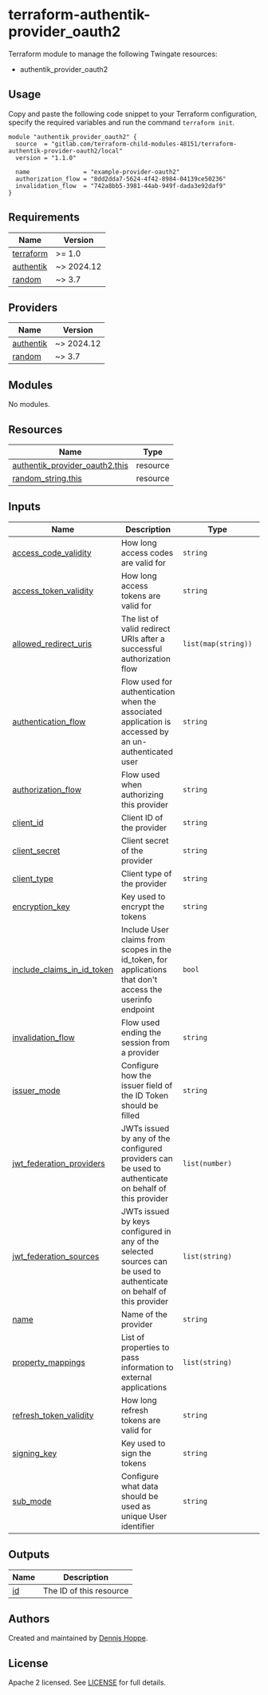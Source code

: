 # terraform-authentik-provider_oauth2

Terraform module to manage the following Twingate resources:

* authentik_provider_oauth2

## Usage

Copy and paste the following code snippet to your Terraform configuration,
specify the required variables and run the command `terraform init`.

```hcl
module "authentik_provider_oauth2" {
  source  = "gitlab.com/terraform-child-modules-48151/terraform-authentik-provider-oauth2/local"
  version = "1.1.0"

  name               = "example-provider-oauth2"
  authorization_flow = "8dd2dda7-5624-4f42-8984-04139ce50236"
  invalidation_flow  = "742a8bb5-3981-44ab-949f-dada3e92daf9"
}
```

<!-- BEGIN_TF_DOCS -->
## Requirements

| Name | Version |
|------|---------|
| <a name="requirement_terraform"></a> [terraform](#requirement\_terraform) | >= 1.0 |
| <a name="requirement_authentik"></a> [authentik](#requirement\_authentik) | ~> 2024.12 |
| <a name="requirement_random"></a> [random](#requirement\_random) | ~> 3.7 |

## Providers

| Name | Version |
|------|---------|
| <a name="provider_authentik"></a> [authentik](#provider\_authentik) | ~> 2024.12 |
| <a name="provider_random"></a> [random](#provider\_random) | ~> 3.7 |

## Modules

No modules.

## Resources

| Name | Type |
|------|------|
| [authentik_provider_oauth2.this](https://registry.terraform.io/providers/goauthentik/authentik/latest/docs/resources/provider_oauth2) | resource |
| [random_string.this](https://registry.terraform.io/providers/hashicorp/random/latest/docs/resources/string) | resource |

## Inputs

| Name | Description | Type | Default | Required |
|------|-------------|------|---------|:--------:|
| <a name="input_access_code_validity"></a> [access\_code\_validity](#input\_access\_code\_validity) | How long access codes are valid for | `string` | `"minutes=1"` | no |
| <a name="input_access_token_validity"></a> [access\_token\_validity](#input\_access\_token\_validity) | How long access tokens are valid for | `string` | `"minutes=10"` | no |
| <a name="input_allowed_redirect_uris"></a> [allowed\_redirect\_uris](#input\_allowed\_redirect\_uris) | The list of valid redirect URIs after a successful authorization flow | `list(map(string))` | `null` | no |
| <a name="input_authentication_flow"></a> [authentication\_flow](#input\_authentication\_flow) | Flow used for authentication when the associated application is accessed by an un-authenticated user | `string` | `null` | no |
| <a name="input_authorization_flow"></a> [authorization\_flow](#input\_authorization\_flow) | Flow used when authorizing this provider | `string` | n/a | yes |
| <a name="input_client_id"></a> [client\_id](#input\_client\_id) | Client ID of the provider | `string` | `null` | no |
| <a name="input_client_secret"></a> [client\_secret](#input\_client\_secret) | Client secret of the provider | `string` | `null` | no |
| <a name="input_client_type"></a> [client\_type](#input\_client\_type) | Client type of the provider | `string` | `"confidential"` | no |
| <a name="input_encryption_key"></a> [encryption\_key](#input\_encryption\_key) | Key used to encrypt the tokens | `string` | `null` | no |
| <a name="input_include_claims_in_id_token"></a> [include\_claims\_in\_id\_token](#input\_include\_claims\_in\_id\_token) | Include User claims from scopes in the id\_token, for applications that don't access the userinfo endpoint | `bool` | `true` | no |
| <a name="input_invalidation_flow"></a> [invalidation\_flow](#input\_invalidation\_flow) | Flow used ending the session from a provider | `string` | n/a | yes |
| <a name="input_issuer_mode"></a> [issuer\_mode](#input\_issuer\_mode) | Configure how the issuer field of the ID Token should be filled | `string` | `"per_provider"` | no |
| <a name="input_jwt_federation_providers"></a> [jwt\_federation\_providers](#input\_jwt\_federation\_providers) | JWTs issued by any of the configured providers can be used to authenticate on behalf of this provider | `list(number)` | `[]` | no |
| <a name="input_jwt_federation_sources"></a> [jwt\_federation\_sources](#input\_jwt\_federation\_sources) | JWTs issued by keys configured in any of the selected sources can be used to authenticate on behalf of this provider | `list(string)` | `[]` | no |
| <a name="input_name"></a> [name](#input\_name) | Name of the provider | `string` | n/a | yes |
| <a name="input_property_mappings"></a> [property\_mappings](#input\_property\_mappings) | List of properties to pass information to external applications | `list(string)` | `[]` | no |
| <a name="input_refresh_token_validity"></a> [refresh\_token\_validity](#input\_refresh\_token\_validity) | How long refresh tokens are valid for | `string` | `"days=30"` | no |
| <a name="input_signing_key"></a> [signing\_key](#input\_signing\_key) | Key used to sign the tokens | `string` | `null` | no |
| <a name="input_sub_mode"></a> [sub\_mode](#input\_sub\_mode) | Configure what data should be used as unique User identifier | `string` | `"hashed_user_id"` | no |

## Outputs

| Name | Description |
|------|-------------|
| <a name="output_id"></a> [id](#output\_id) | The ID of this resource |
<!-- END_TF_DOCS -->

## Authors

Created and maintained by [Dennis Hoppe](https://gitlab.com/dhoppeIT).

## License

Apache 2 licensed. See [LICENSE](LICENSE) for full details.
